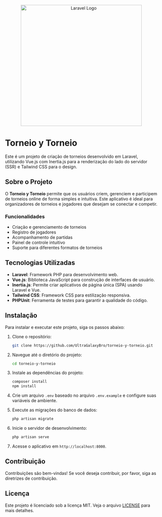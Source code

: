 <p align="center">
    <a href="https://laravel.com" target="_blank">
        <img src="https://raw.githubusercontent.com/laravel/art/master/logo-lockup/5%20SVG/2%20CMYK/1%20Full%20Color/laravel-logolockup-cmyk-red.svg" width="400" alt="Laravel Logo">
    </a>
</p>

# Torneio y Torneio

Este é um projeto de criação de torneios desenvolvido em Laravel, utilizando Vue.js com Inertia.js para a renderização do lado do servidor (SSR) e Tailwind CSS para o design.

## Sobre o Projeto

O **Torneio y Torneio** permite que os usuários criem, gerenciem e participem de torneios online de forma simples e intuitiva. Este aplicativo é ideal para organizadores de torneios e jogadores que desejam se conectar e competir.

### Funcionalidades

- Criação e gerenciamento de torneios
- Registro de jogadores
- Acompanhamento de partidas
- Painel de controle intuitivo
- Suporte para diferentes formatos de torneios

## Tecnologias Utilizadas

- **Laravel**: Framework PHP para desenvolvimento web.
- **Vue.js**: Biblioteca JavaScript para construção de interfaces de usuário.
- **Inertia.js**: Permite criar aplicativos de página única (SPA) usando Laravel e Vue.
- **Tailwind CSS**: Framework CSS para estilização responsiva.
- **PHPUnit**: Ferramenta de testes para garantir a qualidade do código.

## Instalação

Para instalar e executar este projeto, siga os passos abaixo:

1. Clone o repositório:
    ```bash
    git clone https://github.com/UltraGalaxyBro/torneio-y-torneio.git
    ```

2. Navegue até o diretório do projeto:
    ```bash
    cd torneio-y-torneio
    ```

3. Instale as dependências do projeto:
    ```bash
    composer install
    npm install
    ```

4. Crie um arquivo `.env` baseado no arquivo `.env.example` e configure suas variáveis de ambiente.

5. Execute as migrações do banco de dados:
    ```bash
    php artisan migrate
    ```

6. Inicie o servidor de desenvolvimento:
    ```bash
    php artisan serve
    ```

7. Acesse o aplicativo em `http://localhost:8000`.

## Contribuição

Contribuições são bem-vindas! Se você deseja contribuir, por favor, siga as diretrizes de contribuição.

## Licença

Este projeto é licenciado sob a licença MIT. Veja o arquivo [LICENSE](LICENSE) para mais detalhes.

